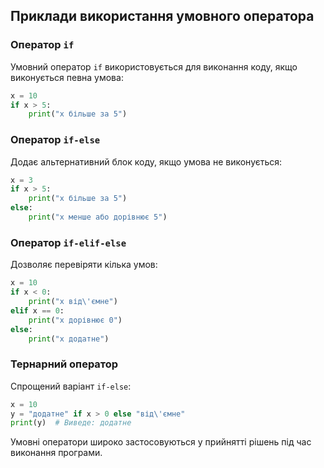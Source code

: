 ## Приклади використання умовного оператора

### Оператор `if`
Умовний оператор `if` використовується для виконання коду, якщо виконується певна умова:
```python
x = 10
if x > 5:
    print("x більше за 5")
```

### Оператор `if-else`
Додає альтернативний блок коду, якщо умова не виконується:
```python
x = 3
if x > 5:
    print("x більше за 5")
else:
    print("x менше або дорівнює 5")
```

### Оператор `if-elif-else`
Дозволяє перевіряти кілька умов:
```python
x = 10
if x < 0:
    print("x від\'ємне")
elif x == 0:
    print("x дорівнює 0")
else:
    print("x додатне")
```

### Тернарний оператор
Спрощений варіант `if-else`:
```python
x = 10
y = "додатне" if x > 0 else "від\'ємне"
print(y)  # Виведе: додатне
```

Умовні оператори широко застосовуються у прийнятті рішень під час виконання програми.

